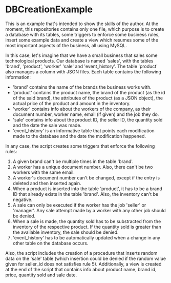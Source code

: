 # DBCreationExample
This is an example that's intended to show the skills of the author. At the moment, this repositories contains only one file, which purpose is to create a database with its tables, some triggers to enforce some business rules, insert some example data and create a view which resumes some of the most important aspects of the business, all using MySQL.

In this case, let's imagine that we have a small business that sales some technological products. Our database is named 'sales', with the tables 'brand', 'product', 'worker' 'sale' and 'event_history'. The table 'product' also manages a column with JSON files. Each table contains the following information:

- 'brand' contains the name of the brands the business works with.
- 'product' contains the product name, the brand of the product (as the id of the said brand), the attributes of the product (as a JSON object), the actual price of the product and amount in the inventory.
- 'worker' contains info about the workers of the company, as their document number, worker name, email (if given) and the job they do.
- 'sale' contains info about the product ID, the seller ID, the quantity sold and the date the sale was made.
- 'event_history' is an informative table that points each modification made to the database and the date the modification happened.

In any case, the script creates some triggers that enforce the following rules:
1. A given brand can't be multiple times in the table 'brand'.
2. A worker has a unique document number. Also, there can't be two workers with the same email.
3. A worker's document number can't be changed, except if the entry is deleted and then inserted again.
4. When a product is inserted into the table 'product', it has to be a brand ID that already exists in the table 'brand'. Also, the inventory can't be negative.
5. A sale can only be executed if the worker has the job 'seller' or 'manager'. Any sale attempt made by a worker with any other job should be denied.
6. When a sale is made, the quantity sold has to be substracted from the inventory of the respective product. If the quantity sold is greater than the available inventory, the sale should be denied.
7. 'event_history' has to be automatically updated when a change in any other table on the database occurs.

Also, the script includes the creation of a procedure that inserts random data on the 'sale' table (which insertion could be denied if the random value given for seller_id does not satisfies rule 5). Additionally, a view is created at the end of the script that contains info about product name, brand id, price, quantity sold and sale date.
